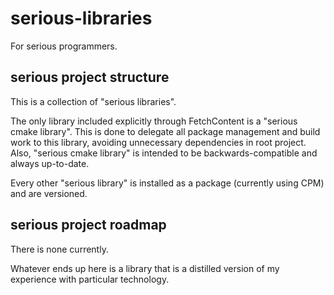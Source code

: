 # serious-libraries

For serious programmers.

## serious project structure

This is a collection of "serious libraries".

The only library included explicitly through FetchContent is a "serious cmake library".
This is done to delegate all package management and build work to this library,
avoiding unnecessary dependencies in root project.
Also, "serious cmake library" is intended to be backwards-compatible and always up-to-date.

Every other "serious library" is installed as a package (currently using CPM) and are versioned.

## serious project roadmap

There is none currently.

Whatever ends up here is a library that is a distilled version of my experience with particular technology.
